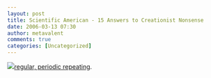 ```yaml
---
layout: post
title: Scientific American - 15 Answers to Creationist Nonsense
date: 2006-03-13 07:30
author: metavalent
comments: true
categories: [Uncategorized]
---
```

<!--Lead Photo --><a href="http://sciam.com/print_version.cfm?articleID=000D4FEC-7D5B-1D07-8E49809EC588EEDF"><img src="https://web.archive.org/web/*/http://awebcamdarkly.com/">regular, periodic repeating</a>.
